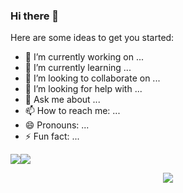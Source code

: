 ### Hi there 👋


Here are some ideas to get you started:

- 🔭 I’m currently working on ...
- 🌱 I’m currently learning ...
- 👯 I’m looking to collaborate on ...
- 🤔 I’m looking for help with ...
- 💬 Ask me about ...
- 📫 How to reach me: ...
- 😄 Pronouns: ...
- ⚡ Fun fact: ...

![](https://github-readme-stats.vercel.app/api?username=zjrwtx&show_icons=true)<img src="https://github-readme-streak-stats.herokuapp.com/?user=zjrwtx" />

<div align="center"> <img src="https://activity-graph.herokuapp.com/graph?username=zjrwtx&theme=xcode" /> </div>
